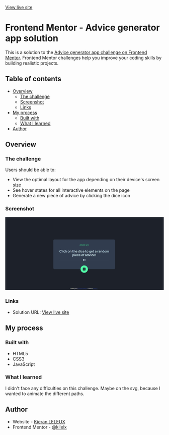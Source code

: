 [View live site](https://kilelx.github.io/Advice-Generator-API/)

# Frontend Mentor - Advice generator app solution

This is a solution to the [Advice generator app challenge on Frontend Mentor](https://www.frontendmentor.io/challenges/advice-generator-app-QdUG-13db). Frontend Mentor challenges help you improve your coding skills by building realistic projects.

## Table of contents

- [Overview](#overview)
  - [The challenge](#the-challenge)
  - [Screenshot](#screenshot)
  - [Links](#links)
- [My process](#my-process)
  - [Built with](#built-with)
  - [What I learned](#what-i-learned)
- [Author](#author)

## Overview

### The challenge

Users should be able to:

- View the optimal layout for the app depending on their device's screen size
- See hover states for all interactive elements on the page
- Generate a new piece of advice by clicking the dice icon

### Screenshot

![](./screenshot.jpg)

### Links

- Solution URL: [View live site](https://kilelx.github.io/Advice-Generator-API/)

## My process

### Built with

- HTML5
- CSS3
- JavaScript

### What I learned

I didn't face any difficulties on this challenge. Maybe on the svg, because I wanted to animate the different paths.

## Author

- Website - [Kieran LELEUX](http://www.kieran-leleux.com)
- Frontend Mentor - [@kilelx](https://www.frontendmentor.io/profile/kilelx)
